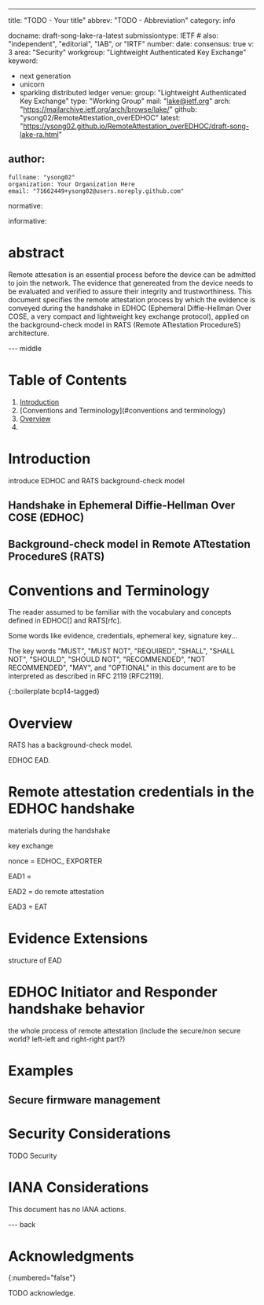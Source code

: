 ---
title: "TODO - Your title"
abbrev: "TODO - Abbreviation"
category: info

docname: draft-song-lake-ra-latest
submissiontype: IETF  # also: "independent", "editorial", "IAB", or "IRTF"
number:
date:
consensus: true
v: 3
area: "Security"
workgroup: "Lightweight Authenticated Key Exchange"
keyword:
 - next generation
 - unicorn
 - sparkling distributed ledger
venue:
  group: "Lightweight Authenticated Key Exchange"
  type: "Working Group"
  mail: "lake@ietf.org"
  arch: "https://mailarchive.ietf.org/arch/browse/lake/"
  github: "ysong02/RemoteAttestation_overEDHOC"
  latest: "https://ysong02.github.io/RemoteAttestation_overEDHOC/draft-song-lake-ra.html"

author:
 -
    fullname: "ysong02"
    organization: Your Organization Here
    email: "71662449+ysong02@users.noreply.github.com"

normative:

informative:


# abstract
Remote attesation is an essential process before the device can be admitted to join the network. The evidence that genereated from the device needs to be evaluated and verified to assure their integrity and trustworthiness. 
This document specifies the remote attestation process by which the evidence is conveyed during the handshake in EDHOC (Ephemeral Diffie-Hellman Over COSE, a very compact and lightweight key exchange protocol),
applied on the background-check model in RATS (Remote ATtestation ProcedureS) architecture. 



--- middle
# Table of Contents
1. [Introduction](#introduction)
3. [Conventions and Terminology](#conventions and terminology)
4. [Overview](#overview)
5. 

# Introduction
introduce EDHOC and RATS background-check model
## Handshake in Ephemeral Diffie-Hellman Over COSE (EDHOC)
## Background-check model in Remote ATtestation ProcedureS (RATS)


# Conventions and Terminology
The reader assumed to be familiar with the vocabulary and concepts defined in EDHOC[] and RATS[rfc]. 

Some words like evidence, credentials, ephemeral key, signature key...

The key words "MUST", "MUST NOT", "REQUIRED", "SHALL", "SHALL NOT",
"SHOULD", "SHOULD NOT", "RECOMMENDED", "NOT RECOMMENDED", "MAY", and
"OPTIONAL" in this document are to be interpreted as described in
RFC 2119 [RFC2119].

{::boilerplate bcp14-tagged}

# Overview
RATS has a background-check model.

EDHOC EAD.
# Remote attestation credentials in the EDHOC handshake
materials during the handshake

key exchange

nonce = EDHOC_ EXPORTER

EAD1 =

EAD2 = do remote attestation

EAD3 = EAT
# Evidence Extensions
structure of EAD
# EDHOC Initiator and Responder handshake behavior
the whole process of remote attestation (include the secure/non secure world? left-left and right-right part?)
# Examples
## Secure firmware management
# Security Considerations

TODO Security

# IANA Considerations

This document has no IANA actions.

--- back

# Acknowledgments
{:numbered="false"}

TODO acknowledge.
